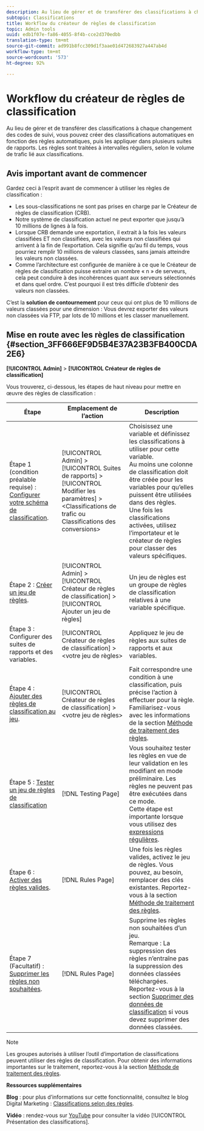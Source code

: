 ```yaml
---
description: Au lieu de gérer et de transférer des classifications à chaque changement des codes de suivi, vous pouvez créer des classifications automatiques en fonction des règles automatiques, puis les appliquer dans plusieurs suites de rapports. Les règles sont traitées à intervalles réguliers, selon le volume de trafic lié aux classifications.
subtopic: Classifications
title: Workflow du créateur de règles de classification
topic: Admin tools
uuid: edb1f07e-fa86-4055-8f4b-cce2d370edbb
translation-type: tm+mt
source-git-commit: ad991b8fcc309d1f3aae01d472683927a447ab4d
workflow-type: tm+mt
source-wordcount: '573'
ht-degree: 92%

---
```



# Workflow du créateur de règles de classification

Au lieu de gérer et de transférer des classifications à chaque changement des codes de suivi, vous pouvez créer des classifications automatiques en fonction des règles automatiques, puis les appliquer dans plusieurs suites de rapports. Les règles sont traitées à intervalles réguliers, selon le volume de trafic lié aux classifications.

## Avis important avant de commencer

Gardez ceci à l’esprit avant de commencer à utiliser les règles de classification :

* Les sous-classifications ne sont pas prises en charge par le Créateur de règles de classification (CRB).
* Notre système de classification actuel ne peut exporter que jusqu’à 10 millions de lignes à la fois.
* Lorsque CRB demande une exportation, il extrait à la fois les valeurs classifiées ET non classifiées, avec les valeurs non classifiées qui arrivent à la fin de l’exportation. Cela signifie qu’au fil du temps, vous pourriez remplir 10 millions de valeurs classées, sans jamais atteindre les valeurs non classées.
* Comme l’architecture est configurée de manière à ce que le Créateur de règles de classification puisse extraire un nombre « n » de serveurs, cela peut conduire à des incohérences quant aux serveurs sélectionnés et dans quel ordre. C’est pourquoi il est très difficile d’obtenir des valeurs non classées.

C’est la **solution de contournement** pour ceux qui ont plus de 10 millions de valeurs classées pour une dimension : Vous devrez exporter des valeurs non classées via FTP, par lots de 10 millions et les classer manuellement.

## Mise en route avec les règles de classification {#section_3FF666EF9D5B4E37A23B3FB400CDA2E6}

**[!UICONTROL Admin]** > **[!UICONTROL Créateur de règles de classification]**

Vous trouverez, ci-dessous, les étapes de haut niveau pour mettre en œuvre des règles de classification :

| Étape | Emplacement de l’action | Description |
|--- |--- |--- |
| Étape 1 (condition préalable requise) : [Configurer votre schéma de classification](https://docs.adobe.com/content/help/en/analytics/components/classifications/c-classifications.html). | [!UICONTROL Admin] > [!UICONTROL Suites de rapports] > [!UICONTROL Modifier les paramètres] > &lt;Classifications de trafic ou Classifications des conversions> | Choisissez une variable et définissez les classifications à utiliser pour cette variable. <br>Au moins une colonne de classification doit être créée pour les variables pour qu’elles puissent être utilisées dans des règles.<br>Une fois les classifications activées, utilisez l’importateur et le créateur de règles pour classer des valeurs spécifiques. |
| Étape 2 : [Créer un jeu de règles](/help/components/c-classifications2/crb/classification-rule-set.md). | [!UICONTROL Admin] > [!UICONTROL Créateur de règles de classification] > [!UICONTROL Ajouter un jeu de règles] | Un jeu de règles est un groupe de règles de classification relatives à une variable spécifique. |
| Étape 3 : Configurer des suites de rapports et des variables. | [!UICONTROL Créateur de règles de classification] > &lt;votre jeu de règles> | Appliquez le jeu de règles aux suites de rapports et aux variables. |
| Étape 4 : [Ajouter des règles de classification au jeu](/help/components/c-classifications2/crb/classification-quickstart-rules.md). | [!UICONTROL Créateur de règles de classification] > &lt;votre jeu de règles> | Fait correspondre une condition à une classification, puis précise l’action à effectuer pour la règle.  Familiarisez-vous avec les informations de la section [Méthode de traitement des règles](/help/components/c-classifications2/crb/classification-quickstart-rules.md). |
| Étape 5 : [Tester un jeu de règles de classification](/help/components/c-classifications2/crb/classification-quickstart-rules.md) | [!DNL Testing Page] | Vous souhaitez tester les règles en vue de leur validation en les modifiant en mode préliminaire. Les règles ne peuvent pas être exécutées dans ce mode.<br>Cette étape est importante lorsque vous utilisez des [expressions régulières](/help/components/c-classifications2/crb/classification-quickstart-rules.md). |
| Étape 6 : [Activer des règles valides](/help/components/c-classifications2/crb/classification-rule-definitions.md). | [!DNL Rules Page] | Une fois les règles valides, activez le jeu de règles.  Vous pouvez, au besoin, remplacer des clés existantes. Reportez-vous à la section [Méthode de traitement des règles](/help/components/c-classifications2/crb/classification-quickstart-rules.md). |
| Étape 7 (Facultatif) : [Supprimer les règles non souhaitées](/help/components/c-classifications2/crb/classification-rule-definitions.md). | [!DNL Rules Page] | Supprime les règles non souhaitées d’un jeu.<br>Remarque : La suppression des règles n’entraîne pas la suppression des données classées téléchargées.  Reportez-vous à la section [Supprimer des données de classification](/help/components/c-classifications2/c-classifications-importer/t-delete-classification-data.md) si vous devez supprimer des données classées. |

>[!NOTE]
>
>Les groupes autorisés à utiliser l’outil d’importation de classifications peuvent utiliser des règles de classification. Pour obtenir des informations importantes sur le traitement, reportez-vous à la section [Méthode de traitement des règles](/help/components/c-classifications2/crb/classification-quickstart-rules.md).

**Ressources supplémentaires**

**Blog** : pour plus d’informations sur cette fonctionnalité, consultez le blog Digital Marketing : [Classifications selon des règles](https://theblog.adobe.com/rule-based-classifications-part-1-making-classifications-easier/).

**Vidéo** : rendez-vous sur [YouTube](https://www.youtube.com/watch?v=6laI5SBXY-I) pour consulter la vidéo [!UICONTROL Présentation des classifications].
